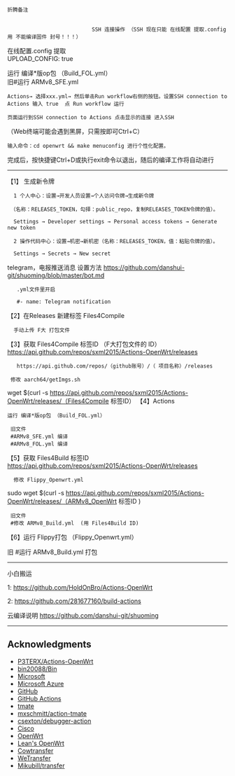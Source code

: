                                                                                 折腾备注 


                               SSH 连接操作 （SSH 现在只能 在线配置 提取.config用 不能编译固件 封号！！！）

在线配置.config  提取                                                                                     
                                     UPLOAD_CONFIG: true


运行 编译*版op包 （Build_FOL.yml）                                                                                 
旧#运行 ARMv8_SFE.yml

    Actions→ 选择xxx.yml→ 然后单击Run workflow右侧的按钮。设置SSH connection to Actions 输入 true  点 Run workflow 运行

    页面运行到SSH connection to Actions 点击显示的连接 进入SSH

   （Web终端可能会遇到黑屏，只需按即可Ctrl+C）

    输入命令：cd openwrt && make menuconfig 进行个性化配置。

   完成后，按快捷键Ctrl+D或执行exit命令以退出，随后的编译工作将自动进行
   
-----------------------------------------------------------------------------------------------

【1】 生成新令牌

      1 个人中心：设置→开发人员设置→个人访问令牌→生成新令牌

     （名称：RELEASES_TOKEN，勾择：public_repo，复制RELEASES_TOKEN令牌的值）。

      Settings → Developer settings → Personal access tokens → Generate new token

      2 操作代码中心：设置→机密→新机密（名称：RELEASES_TOKEN，值：粘贴令牌的值）。

      Settings → Secrets → New secret
telegram，电报推送消息 设置方法 https://github.com/danshui-git/shuoming/blob/master/bot.md

       .yml文件里开启

       #- name: Telegram notification
【2】在Releases 新建标签 Files4Compile

      手动上传 F大 打包文件
【3】获取 Files4Compile 标签ID （F大打包文件的 ID） https://api.github.com/repos/sxml2015/Actions-OpenWrt/releases

       https://api.github.com/repos/（github账号）/（ 项目名称）/releases 
  
     修改 aarch64/getImgs.sh

wget $(curl -s https://api.github.com/repos/sxml2015/Actions-OpenWrt/releases/（Files4Compile 标签ID）
【4】Actions

    运行 编译*版op包 （Build_FOL.yml）
     
     旧文件
     #ARMv8_SFE.yml 编译
     #ARMv8_FOL.yml 编译 
【5】获取 Files4Build 标签ID https://api.github.com/repos/sxml2015/Actions-OpenWrt/releases

      修改 Flippy_Openwrt.yml 
  
  sudo wget $(curl -s https://api.github.com/repos/sxml2015/Actions-OpenWrt/releases/（ARMv8_OpenWrt 标签ID )
     
     旧文件 
     #修改 ARMv8_Build.yml  (用 Files4Build ID)
【6】运行 Flippy打包 （Flippy_Openwrt.yml）

  旧 #运行 
  ARMv8_Build.yml 打包 
  
  --------------------------------------------------------------------------------------
  
小白搬运

1: https://github.com/HoldOnBro/Actions-OpenWrt

2: https://github.com/281677160/build-actions

云编译说明 https://github.com/danshui-git/shuoming

---------------------------------------------------------------------------------------
## Acknowledgments

- [P3TERX/Actions-OpenWrt](https://github.com/P3TERX/Actions-OpenWrt)
- [bin20088/Bin](https://github.com/bin20088/Bin)
- [Microsoft](https://www.microsoft.com)
- [Microsoft Azure](https://azure.microsoft.com)
- [GitHub](https://github.com)
- [GitHub Actions](https://github.com/features/actions)
- [tmate](https://github.com/tmate-io/tmate)
- [mxschmitt/action-tmate](https://github.com/mxschmitt/action-tmate)
- [csexton/debugger-action](https://github.com/csexton/debugger-action)
- [Cisco](https://www.cisco.com/)
- [OpenWrt](https://github.com/openwrt/openwrt)
- [Lean's OpenWrt](https://github.com/coolsnowwolf/lede)
- [Cowtransfer](https://cowtransfer.com)
- [WeTransfer](https://wetransfer.com/)
- [Mikubill/transfer](https://github.com/Mikubill/transfer)
